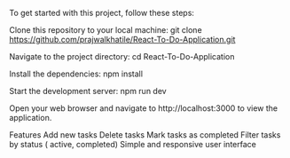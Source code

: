 To get started with this project, follow these steps:

Clone this repository to your local machine:
git clone https://github.com/prajwalkhatile/React-To-Do-Application.git

Navigate to the project directory:
cd React-To-Do-Application

Install the dependencies:
npm install

Start the development server:
npm run dev

Open your web browser and navigate to http://localhost:3000 to view the application.


Features
Add new tasks
Delete tasks
Mark tasks as completed
Filter tasks by status ( active, completed)
Simple and responsive user interface
